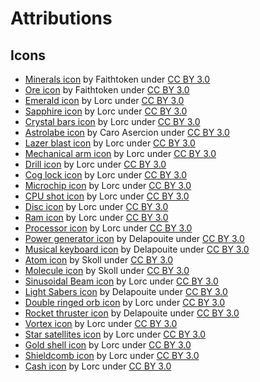 # Attributions

## Icons
- [Minerals icon](https://game-icons.net/1x1/faithtoken/minerals.html) by Faithtoken under [CC BY 3.0](https://creativecommons.org/licenses/by/3.0/)
- [Ore icon](https://game-icons.net/1x1/faithtoken/ore.html) by Faithtoken under [CC BY 3.0](https://creativecommons.org/licenses/by/3.0/)
- [Emerald icon](https://game-icons.net/1x1/lorc/emerald.html) by Lorc under [CC BY 3.0](https://creativecommons.org/licenses/by/3.0/)
- [Sapphire icon](https://game-icons.net/1x1/lorc/saphir.html) by Lorc under [CC BY 3.0](https://creativecommons.org/licenses/by/3.0/)
- [Crystal bars icon](https://game-icons.net/1x1/lorc/crystal-bars.html) by Lorc under [CC BY 3.0](https://creativecommons.org/licenses/by/3.0/)
- [Astrolabe icon](https://game-icons.net/1x1/caro-asercion/astrolabe.html) by Caro Asercion under [CC BY 3.0](https://creativecommons.org/licenses/by/3.0/)
- [Lazer blast icon](https://game-icons.net/1x1/lorc/laser-blast.html) by Lorc under [CC BY 3.0](https://creativecommons.org/licenses/by/3.0/)
- [Mechanical arm icon](https://game-icons.net/1x1/lorc/mechanical-arm.html) by Lorc under [CC BY 3.0](https://creativecommons.org/licenses/by/3.0/)
- [Drill icon](https://game-icons.net/1x1/lorc/drill.html) by Lorc under [CC BY 3.0](https://creativecommons.org/licenses/by/3.0/)
- [Cog lock icon](https://game-icons.net/1x1/lorc/cog-lock.html) by Lorc under [CC BY 3.0](https://creativecommons.org/licenses/by/3.0/)
- [Microchip icon](https://game-icons.net/1x1/lorc/microchip.html) by Lorc under [CC BY 3.0](https://creativecommons.org/licenses/by/3.0/)
- [CPU shot icon](https://game-icons.net/1x1/lorc/cpu-shot.html) by Lorc under [CC BY 3.0](https://creativecommons.org/licenses/by/3.0/)
- [Disc icon](https://game-icons.net/1x1/lorc/disc.html) by Lorc under [CC BY 3.0](https://creativecommons.org/licenses/by/3.0/)
- [Ram icon](https://game-icons.net/1x1/lorc/ram.html) by Lorc under [CC BY 3.0](https://creativecommons.org/licenses/by/3.0/)
- [Processor icon](https://game-icons.net/1x1/lorc/processor.html) by Lorc under [CC BY 3.0](https://creativecommons.org/licenses/by/3.0/)
- [Power generator icon](https://game-icons.net/1x1/delapouite/power-generator.html) by Delapouite under [CC BY 3.0](https://creativecommons.org/licenses/by/3.0/)
- [Musical keyboard icon](https://game-icons.net/1x1/delapouite/musical-keyboard.html) by Delapouite under [CC BY 3.0](https://creativecommons.org/licenses/by/3.0/)
- [Atom icon](https://game-icons.net/1x1/skoll/atom.html) by Skoll under [CC BY 3.0](https://creativecommons.org/licenses/by/3.0/)
- [Molecule icon](https://game-icons.net/1x1/skoll/molecule.html) by Skoll under [CC BY 3.0](https://creativecommons.org/licenses/by/3.0/)
- [Sinusoidal Beam icon](https://game-icons.net/1x1/lorc/sinusoidal-beam.html) by Lorc under [CC BY 3.0](https://creativecommons.org/licenses/by/3.0/)
- [Light Sabers icon](https://game-icons.net/1x1/delapouite/light-sabers.html) by Delapouite under [CC BY 3.0](https://creativecommons.org/licenses/by/3.0/)
- [Double ringed orb icon](https://game-icons.net/1x1/lorc/double-ringed-orb.html) by Lorc under [CC BY 3.0](https://creativecommons.org/licenses/by/3.0/)
- [Rocket thruster icon](https://game-icons.net/1x1/delapouite/rocket-thruster.html) by Delapouite under [CC BY 3.0](https://creativecommons.org/licenses/by/3.0/)
- [Vortex icon](https://game-icons.net/1x1/lorc/vortex.html) by Lorc under [CC BY 3.0](https://creativecommons.org/licenses/by/3.0/)
- [Star satellites icon](https://game-icons.net/1x1/lorc/star-sattelites.html) by Lorc under [CC BY 3.0](https://creativecommons.org/licenses/by/3.0/)
- [Gold shell icon](https://game-icons.net/1x1/lorc/star-sattelites.html) by Lorc under [CC BY 3.0](https://creativecommons.org/licenses/by/3.0/)
- [Shieldcomb icon](https://game-icons.net/1x1/lorc/shieldcomb.html) by Lorc under [CC BY 3.0](https://creativecommons.org/licenses/by/3.0/)
- [Cash icon](https://game-icons.net/1x1/lorc/cash.html) by Lorc under [CC BY 3.0](https://creativecommons.org/licenses/by/3.0/)
